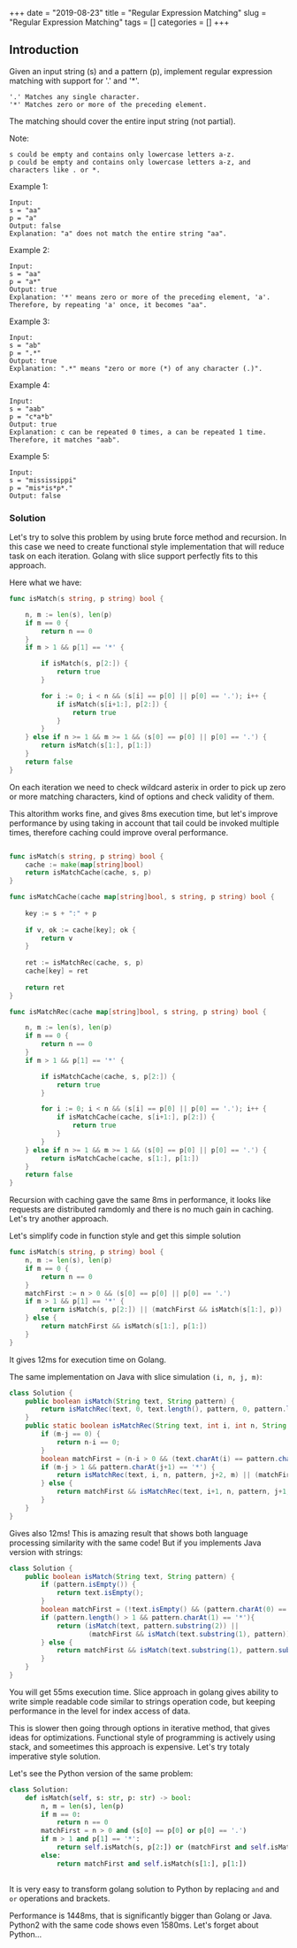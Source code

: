 +++
date = "2019-08-23"
title = "Regular Expression Matching"
slug = "Regular Expression Matching"
tags = []
categories = []
+++

## Introduction

Given an input string (s) and a pattern (p), implement regular expression matching with support for '.' and '*'.

```
'.' Matches any single character.
'*' Matches zero or more of the preceding element.
```

The matching should cover the entire input string (not partial).

Note:
```
s could be empty and contains only lowercase letters a-z.
p could be empty and contains only lowercase letters a-z, and characters like . or *.
```

Example 1:
```
Input:
s = "aa"
p = "a"
Output: false
Explanation: "a" does not match the entire string "aa".
```

Example 2:
```
Input:
s = "aa"
p = "a*"
Output: true
Explanation: '*' means zero or more of the preceding element, 'a'. Therefore, by repeating 'a' once, it becomes "aa".
```

Example 3:
```
Input:
s = "ab"
p = ".*"
Output: true
Explanation: ".*" means "zero or more (*) of any character (.)".
```

Example 4:
```
Input:
s = "aab"
p = "c*a*b"
Output: true
Explanation: c can be repeated 0 times, a can be repeated 1 time. Therefore, it matches "aab".
```

Example 5:
```
Input:
s = "mississippi"
p = "mis*is*p*."
Output: false
```

### Solution

Let's try to solve this problem by using brute force method and recursion.
In this case we need to create functional style implementation that will reduce task on each iteration. 
Golang with slice support perfectly fits to this approach.

Here what we have:
``` go
func isMatch(s string, p string) bool {

	n, m := len(s), len(p)
	if m == 0 {
		return n == 0
	}
	if m > 1 && p[1] == '*' {

		if isMatch(s, p[2:]) {
			return true
		}

		for i := 0; i < n && (s[i] == p[0] || p[0] == '.'); i++ {
			if isMatch(s[i+1:], p[2:]) {
				return true
			}
		}
	} else if n >= 1 && m >= 1 && (s[0] == p[0] || p[0] == '.') {
		return isMatch(s[1:], p[1:])
	}
	return false
}
```

On each iteration we need to check wildcard asterix in order to pick up zero or more matching characters, 
kind of options and check validity of them.

This altorithm works fine, and gives 8ms execution time, but let's improve performance by using taking in account that tail could be invoked multiple times, 
therefore caching could improve overal performance.

``` go

func isMatch(s string, p string) bool {
    cache := make(map[string]bool)
    return isMatchCache(cache, s, p)
}

func isMatchCache(cache map[string]bool, s string, p string) bool {
    
    key := s + ":" + p
    
    if v, ok := cache[key]; ok {
        return v
    }
    
    ret := isMatchRec(cache, s, p) 
    cache[key] = ret
    
    return ret
}

func isMatchRec(cache map[string]bool, s string, p string) bool {

	n, m := len(s), len(p)
	if m == 0 {
		return n == 0
	}
	if m > 1 && p[1] == '*' {

		if isMatchCache(cache, s, p[2:]) {
			return true
		}

		for i := 0; i < n && (s[i] == p[0] || p[0] == '.'); i++ {
			if isMatchCache(cache, s[i+1:], p[2:]) {
				return true
			}
		}
	} else if n >= 1 && m >= 1 && (s[0] == p[0] || p[0] == '.') {
		return isMatchCache(cache, s[1:], p[1:])
	}
	return false
}
```

Recursion with caching gave the same 8ms in performance, it looks like requests are distributed ramdomly and there is no much gain in caching. Let's try another approach.

Let's simplify code in function style and get this simple solution
``` go
func isMatch(s string, p string) bool {
    n, m := len(s), len(p)
    if m == 0 {
        return n == 0
    }
    matchFirst := n > 0 && (s[0] == p[0] || p[0] == '.')
    if m > 1 && p[1] == '*' {
        return isMatch(s, p[2:]) || (matchFirst && isMatch(s[1:], p))
    } else {
        return matchFirst && isMatch(s[1:], p[1:])
    }
}
```

It gives 12ms for execution time on Golang. 

The same implementation on Java with slice simulation `(i, n, j, m)`:
``` java
class Solution {
    public boolean isMatch(String text, String pattern) {
        return isMatchRec(text, 0, text.length(), pattern, 0, pattern.length());
    }
    public static boolean isMatchRec(String text, int i, int n, String pattern, int j, int m) {
        if (m-j == 0) {
            return n-i == 0;
        }
        boolean matchFirst = (n-i > 0 && (text.charAt(i) == pattern.charAt(j) || pattern.charAt(j) == '.'));
        if (m-j > 1 && pattern.charAt(j+1) == '*') {
            return isMatchRec(text, i, n, pattern, j+2, m) || (matchFirst && isMatchRec(text, i+1, n, pattern, j, m));
        } else {
            return matchFirst && isMatchRec(text, i+1, n, pattern, j+1, m);
        }
    }
}
```

Gives also 12ms! This is amazing result that shows both language processing similarity with the same code!
But if you implements Java version with strings:

``` java
class Solution {
    public boolean isMatch(String text, String pattern) {
        if (pattern.isEmpty()) {
            return text.isEmpty();
        }
        boolean matchFirst = (!text.isEmpty() && (pattern.charAt(0) == text.charAt(0) || pattern.charAt(0) == '.'));
        if (pattern.length() > 1 && pattern.charAt(1) == '*'){
            return (isMatch(text, pattern.substring(2)) ||
                    (matchFirst && isMatch(text.substring(1), pattern)));
        } else {
            return matchFirst && isMatch(text.substring(1), pattern.substring(1));
        }
    }
}
```

You will get 55ms execution time. Slice approach in golang gives ability to write simple readable code similar to strings operation code, but keeping performance in the level for index access of data.





This is slower then going through options in iterative method, that gives ideas for optimizations. Functional style of programming is actively using stack, and someetimes this approach is expensive.
Let's try totaly imperative style solution.

Let's see the Python version of the same problem:

``` python
class Solution:
    def isMatch(self, s: str, p: str) -> bool:
        n, m = len(s), len(p)
        if m == 0:
            return n == 0
        matchFirst = n > 0 and (s[0] == p[0] or p[0] == '.')
        if m > 1 and p[1] == '*':
            return self.isMatch(s, p[2:]) or (matchFirst and self.isMatch(s[1:], p))
        else:
            return matchFirst and self.isMatch(s[1:], p[1:])
        
```

It is very easy to transform golang solution to Python by replacing `and` and `or` operations and brackets.

Performance is 1448ms, that is significantly bigger than Golang or Java. Python2 with the same code shows even 1580ms. Let's forget about Python...






